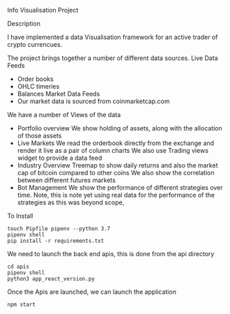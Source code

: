 Info Visualisation Project


Description

I have implemented a data Visualisation framework for an active trader of crypto currencues.

The project brings together a number of different data sources.
  Live Data Feeds
   - Order books 
   - OHLC timeries
   - Balances
  Market Data Feeds
   - Our market data is sourced from coinmarketcap.com

We have a number of Views of the data
  - Portfolio overview
    We show holding of assets, along with the allocation of those assets
  - Live Markets
    We read the orderbook directly from the exchange and render it live as a pair of column charts
    We also use Trading views widget to provide a data feed
  - Industry Overview 
    Treemap to show daily returns and also the market cap of bitcoin compared to other coins
    We also show the correlation between different futures markets
  - Bot Management
    We show the performance of different strategies over time. Note, this is note yet using real data for the performance of the strategies as this was beyond scope,


To Install

```
touch Pipfile pipenv --python 3.7 
pipenv shell
pip install -r requirements.txt
```
We need to launch the back end apis, this is done from the api directory

```
cd apis
pipenv shell
python3 app_react_version.py
```


Once the Apis are launched, we can launch the application

```
npm start
```

